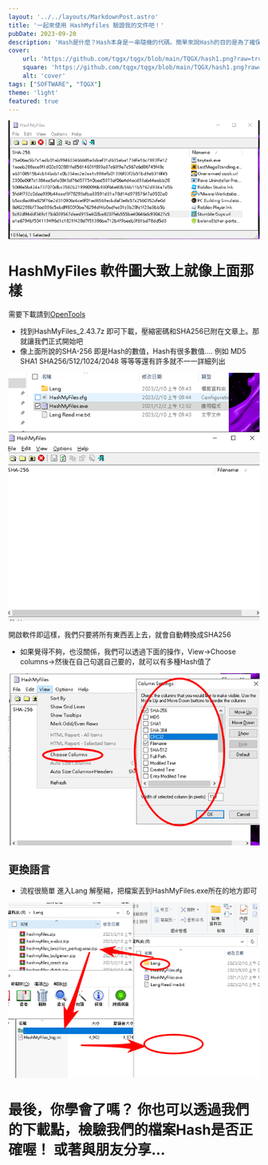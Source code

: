 ```yaml
---
layout: '../../layouts/MarkdownPost.astro'
title: '一起來使用 HashMyfiles 驗證我的文件吧！'
pubDate: 2023-09-20
description: 'Hash是什麼？Hash本身是一串隨機的代碼。簡單來說Hash的目的是為了確保文件到對方手上，是正確的。沒有被第三方所竄改。'
cover:
    url: 'https://github.com/tqgx/tqgx/blob/main/TQGX/hash1.png?raw=true'
    square: 'https://github.com/tqgx/tqgx/blob/main/TQGX/hash1.png?raw=true'
    alt: 'cover'
tags: ["SOFTWARE", "TQGX"] 
theme: 'light'
featured: true
---
```


![|wide](https://github.com/tqgx/tqgx/blob/main/TQGX/hash1.png?raw=true)

# HashMyFiles 軟件圖大致上就像上面那樣
需要下載請到[OpenTools](https://github.com/tqgx/OpenTools/releases/tag/Database-All-Tools) 
- 找到HashMyFiles_2.43.7z 即可下載，壓縮密碼和SHA256已附在文章上。那就讓我們正式開始吧
- 像上面所說的SHA-256 即是Hash的數值，Hash有很多數值.... 例如 MD5 SHA1 SHA256/512/1024/2048 等等等還有許多就不一一詳細列出

![|inline](https://github.com/tqgx/tqgx/blob/main/TQGX/hash2.png?raw=true)

開啟軟件即這樣，我們只要將所有東西丟上去，就會自動轉換成SHA256
- 如果覺得不夠，也沒關係，我們可以透過下面的操作，View→Choose columns→然後在自己句選自己要的，就可以有多種Hash值了

![|inline](https://github.com/tqgx/tqgx/blob/main/TQGX/hash3.png?raw=true)

## 更換語言
- 流程很簡單 進入Lang 解壓縮，把檔案丟到HashMyFiles.exe所在的地方即可

![|inline](https://github.com/tqgx/tqgx/blob/main/TQGX/hash4.png?raw=true)


# 最後，你學會了嗎？ 你也可以透過我們的下載點，檢驗我們的檔案Hash是否正確喔！ 或著與朋友分享...
